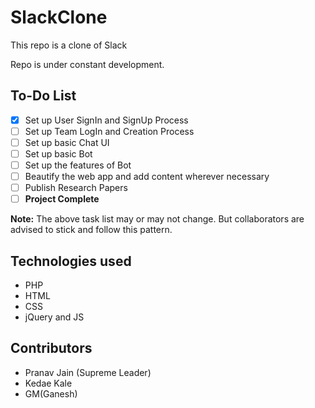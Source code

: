 # SlackClone
This repo is a clone of Slack

Repo is under constant development.

## To-Do List

- [X] Set up User SignIn and SignUp Process
- [ ] Set up Team LogIn and Creation Process
- [ ] Set up basic Chat UI
- [ ] Set up basic Bot
- [ ] Set up the features of Bot
- [ ] Beautify the web app and add content wherever necessary
- [ ] Publish Research Papers
- [ ] **Project Complete**

**Note:** The above task list may or may not change. But collaborators are advised to stick and follow this pattern.
 
## Technologies used

* PHP
* HTML
* CSS
* jQuery and JS

## Contributors

* Pranav Jain (Supreme Leader)
* Kedae Kale
* GM(Ganesh)
